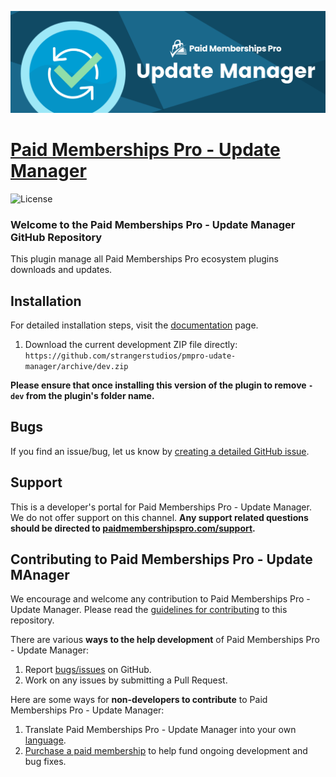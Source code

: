 ![](pmpro-update-manager-banner.png)

# [Paid Memberships Pro - Update Manager](https://www.paidmembershipspro.com/add-ons/update-manager) #
[comment]: # (Generate badges from shields.io, only works for .org plugins to get other stats etc. We'd have to create our own endpoints for Premium plugins)

![License](https://img.shields.io/badge/license-GPL--2.0%2B-red.svg?style=flat-square)

### Welcome to the Paid Memberships Pro - Update Manager GitHub Repository
This plugin manage all Paid Memberships Pro ecosystem plugins downloads and updates.


## Installation ##
For detailed installation steps, visit the [documentation](https://www.paidmembershipspro.com/add-ons/update-manager) page.

1. Download the current development ZIP file directly: `https://github.com/strangerstudios/pmpro-udate-manager/archive/dev.zip`

**Please ensure that once installing this version of the plugin to remove `-dev` from the plugin's folder name.**

## Bugs ##
If you find an issue/bug, let us know by [creating a detailed GitHub issue](https://github.com/strangerstudios/pmpro-update-managers/issues/new).

## Support ##
This is a developer's portal for Paid Memberships Pro - Update Manager. We do not offer support on this channel. **Any support related questions should be directed to [paidmembershipspro.com/support](https://www.paidmembershipspro.com/support).**

## Contributing to Paid Memberships Pro - Update MAnager ##
We encourage and welcome any contribution to Paid Memberships Pro - Update Manager. Please read the [guidelines for contributing](https://github.com/strangerstudios/paid-memberships-pro/blob/dev/.github/CONTRIBUTING.md) to this repository.

There are various **ways to the help development** of Paid Memberships Pro - Update Manager:

1. Report [bugs/issues](https://github.com/strangerstudios/pmpro-update-manager/issues/new) on GitHub.
2. Work on any issues by submitting a Pull Request.

Here are some ways for **non-developers to contribute** to Paid Memberships Pro - Update Manager:

1. Translate Paid Memberships Pro - Update Manager into your own [language](https://www.paidmembershipspro.com/paid-memberships-pro-in-your-language/).
2. [Purchase a paid membership](https://www.paidmembershipspro.com/pricing/) to help fund ongoing development and bug fixes.
